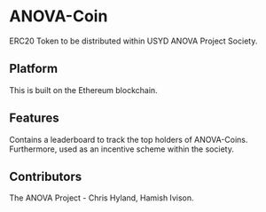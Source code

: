# ANOVA-Coin
ERC20 Token to be distributed within USYD ANOVA Project Society.

## Platform
This is built on the Ethereum blockchain.

## Features
Contains a leaderboard to track the top holders of ANOVA-Coins. Furthermore, used as an incentive scheme within the society.

## Contributors
The ANOVA Project - Chris Hyland, Hamish Ivison.
